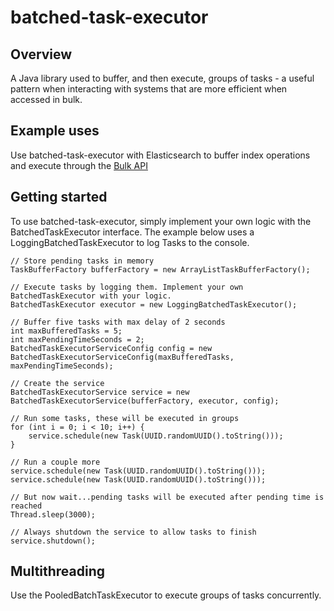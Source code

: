 # batched-task-executor

## Overview

A Java library used to buffer, and then execute, groups of tasks - a useful pattern when interacting with systems that are more efficient when accessed in bulk.

## Example uses

Use batched-task-executor with Elasticsearch to buffer index operations and execute through the [Bulk API](https://www.elastic.co/guide/en/elasticsearch/reference/current/docs-bulk.html)

## Getting started

To use batched-task-executor, simply implement your own logic with the BatchedTaskExecutor interface. The example below uses a LoggingBatchedTaskExecutor to log Tasks to the console.

```
// Store pending tasks in memory
TaskBufferFactory bufferFactory = new ArrayListTaskBufferFactory();

// Execute tasks by logging them. Implement your own BatchedTaskExecutor with your logic.
BatchedTaskExecutor executor = new LoggingBatchedTaskExecutor();

// Buffer five tasks with max delay of 2 seconds
int maxBufferedTasks = 5;
int maxPendingTimeSeconds = 2;
BatchedTaskExecutorServiceConfig config = new BatchedTaskExecutorServiceConfig(maxBufferedTasks, maxPendingTimeSeconds);

// Create the service
BatchedTaskExecutorService service = new BatchedTaskExecutorService(bufferFactory, executor, config);

// Run some tasks, these will be executed in groups
for (int i = 0; i < 10; i++) {
	service.schedule(new Task(UUID.randomUUID().toString()));
}

// Run a couple more
service.schedule(new Task(UUID.randomUUID().toString()));
service.schedule(new Task(UUID.randomUUID().toString()));

// But now wait...pending tasks will be executed after pending time is reached
Thread.sleep(3000);

// Always shutdown the service to allow tasks to finish
service.shutdown();
```

## Multithreading

Use the PooledBatchTaskExecutor to execute groups of tasks concurrently.

